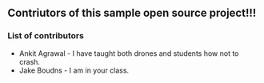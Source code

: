 ## Contriutors of this sample open source project!!! 


### List of contributors
- Ankit Agrawal - I have taught both drones and students how not to crash.
- Jake Boudns - I am in your class.
